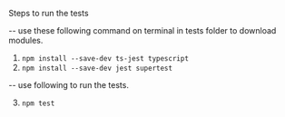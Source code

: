Steps to run the tests


-- use these following command on terminal in tests folder to download modules.
1) `npm install --save-dev ts-jest typescript`
2) `npm install --save-dev jest supertest`

-- use following to run the tests.

3) `npm test`


